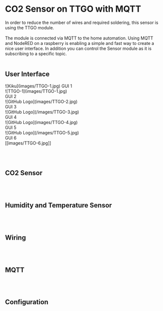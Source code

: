 <h1> CO2 Sensor on TTGO with MQTT
</h1>
In order to reduce the number of wires and required soldering, this sensor is using the TTGO module.
<br><br>
The module is connected via MQTT to the home automation.
Using MQTT and NodeRED on a raspberry is enabling a simple and fast way to create a nice user interface.
In addition you can control the Sensor module as it is subscribing to a specific topic.
<br><br>
<h2> User Interface
</h2>
![Kiku](images/TTGO-1.jpg)
GUI 1<br>
![TTGO-1](images/TTGO-1.jpg)
<br>
GUI 2<br>
![GitHub Logo](images/TTGO-2.jpg)
<br>
GUI 3<br>
![GitHub Logo](/images/TTGO-3.jpg)
<br>
GUI 4<br>
![GitHub Logo](images/TTGO-4.jpg)
<br>
GUI 5<br>
![GitHub Logo](/images/TTGO-5.jpg)
<br>
GUI 6<br>
[[images/TTGO-6.jpg]]
<br>

<br><br>
<h2> CO2 Sensor
</h2>


<br><br>
<h2> Humidity and Temperature Sensor
</h2>

<br><br>
<h2> Wiring
</h2>

<br><br>
<h2> MQTT
</h2>

<br><br>
<h2> Configuration
</h2>
